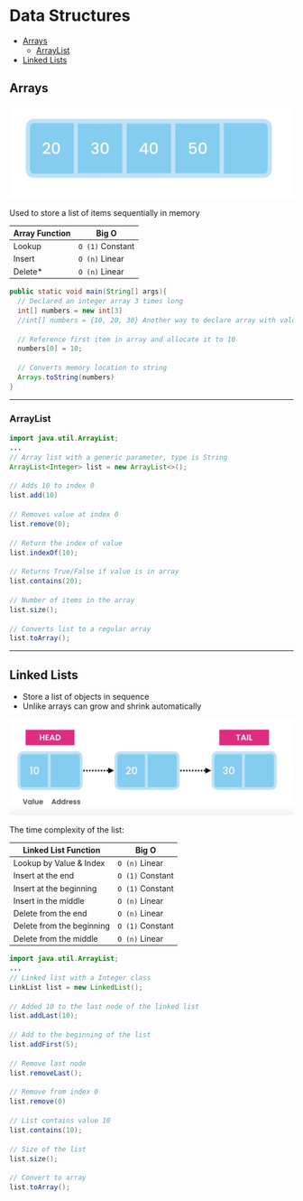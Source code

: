 # Data Structures

- [Arrays](##Arrays)
  - [ArrayList](###ArrayList)
- [Linked Lists](##Linked%20Lists)

## Arrays

![array](images/array.png)

Used to store a list of items sequentially in memory

| Array Function | Big O            |
| -------------- | ---------------- |
| Lookup         | `O (1)` Constant |
| Insert         | `O (n)` Linear   |
| Delete\*       | `O (n)` Linear   |

```java
public static void main(String[] args){
  // Declared an integer array 3 times long
  int[] numbers = new int[3]
  //int[] numbers = {10, 20, 30} Another way to declare array with values

  // Reference first item in array and allocate it to 10
  numbers[0] = 10;

  // Converts memory location to string
  Arrays.toString(numbers)
}
```

---

### ArrayList

```java
import java.util.ArrayList;
...
// Array list with a generic parameter, type is String
ArrayList<Integer> list = new ArrayList<>();

// Adds 10 to index 0
list.add(10)

// Removes value at index 0
list.remove(0);

// Return the index of value
list.indexOf(10);

// Returns True/False if value is in array
list.contains(20);

// Number of items in the array
list.size();

// Converts list to a regular array
list.toArray();
```

---

## Linked Lists

- Store a list of objects in sequence
- Unlike arrays can grow and shrink automatically

![linked-list](images/linked-list.png)

The time complexity of the list:

| Linked List Function      | Big O            |
| ------------------------- | ---------------- |
| Lookup by Value & Index   | `O (n)` Linear   |
| Insert at the end         | `O (1)` Constant |
| Insert at the beginning   | `O (1)` Constant |
| Insert in the middle      | `O (n)` Linear   |
| Delete from the end       | `O (n)` Linear   |
| Delete from the beginning | `O (1)` Constant |
| Delete from the middle    | `O (n)` Linear   |

```java
import java.util.ArrayList;
...
// Linked list with a Integer class
LinkList list = new LinkedList();

// Added 10 to the last node of the linked list
list.addLast(10);

// Add to the beginning of the list
list.addFirst(5);

// Remove last node
list.removeLast();

// Remove from index 0
list.remove(0)

// List contains value 10
list.contains(10);

// Size of the list
list.size();

// Convert to array
list.toArray();



```
